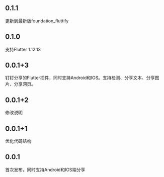 ## 0.1.1
更新到最新版foundation_fluttify

## 0.1.0
支持Flutter 1.12.13

## 0.0.1+3
钉钉分享的Flutter插件，同时支持Android和IOS。支持检测、分享文本、分享图片、分享网页。

## 0.0.1+2
修改说明


## 0.0.1+1
优化代码结构


## 0.0.1
首次发布，同时支持Android和IOS端分享




